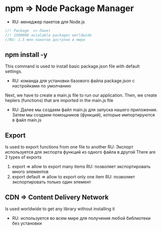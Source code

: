 # npm  => Node Package Manager
- RU: менеджер пакетов для Node.js

```javascript
//! Package  => Пакет 
//! 1500000 avialable packages worldwide
//RU: 1.5 млн пакетов доступно в мире
```

## npm install -y
This command is used to install basic package.json file with default settings. 
- RU: команда для установки базового файла package.json с настройками по умолчанию

Next, we have to create a main.js file to run our application.
Then, we create heplers (functions) that are imported in the main.js file
- RU: Далее мы создаем файл main.js для запуска нашего приложения.
Затем мы создаем помощников (функций), которые импортируются в файл main.js

## Export 
Is used to export functions from one file to another
RU: Экспорт используется для экспорта функций из одного файла в другой
There are 2 types of exports 
1. export  => allow to export many items 
    RU: позволяет экспортировать много элементов
2. export default => allow to export only one item
    RU: позволяет экспортировать только один элемент

## CDN  => Content Delivery Network
Is used worldwide to get any library without installing it
- RU: используется во всем мире для получения любой библиотеки без установки